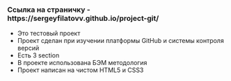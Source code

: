 <h3>Ссылка на страничку - https://sergeyfilatovv.github.io/project-git/</h3>
<ul>
  <li>Это тестовый проект</li>
  <li>Проект сделан при изучении платформы GitHub и системы контроля версий </li>
  <li>Есть 3 section</li>
  <li>В проекте использована БЭМ методология</li>
  <li>Проект написан на чистом HTML5 и CSS3</li>
</ul>
